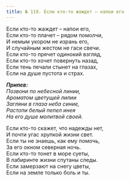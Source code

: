 ```yaml
---
title: № 119. Если кто-то жаждет – напои его
---
```


Если кто-то жаждет – напои его,  
Если кто-то плачет – рядом помолчи,  
И немым укором не изрань его,  
И случайным жестом не гаси свечи.  
Если кто-то прячет одинокий взгляд,  
Если кто-то хочет повернуть назад,  
Если тень печали стынет на глазах,  
Если на душе пустота и страх. 

*__Припев:__  
Позвони по небесной линии,  
Ароматом цветущей лилии  
Загляни в глаза неба синие,  
Растопи белый пепел инея  
На его душе молитвой своей.* 

Если кто-то скажет, что надежды нет,  
И почти угас хрупкой жизни свет.  
Если ты не знаешь, как ему помочь,  
За его окном северная ночь.  
Если кто-то тонет в море суеты,  
В лабиринте жизни спутаны следы.  
Если замерзают на снегу цветы,  
Если на земле только боль и ты.
